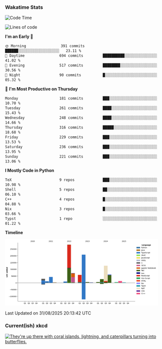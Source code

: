 ### Wakatime Stats
<!--START_SECTION:waka-->
![Code Time](http://img.shields.io/badge/Code%20Time-3%2C358%20hrs%2029%20mins-blue)

![Lines of code](https://img.shields.io/badge/From%20Hello%20World%20I%27ve%20Written-965.6%20thousand%20lines%20of%20code-blue)

**I'm an Early 🐤** 

```text
🌞 Morning                391 commits         ██████░░░░░░░░░░░░░░░░░░░   23.11 % 
🌆 Daytime                694 commits         ██████████░░░░░░░░░░░░░░░   41.02 % 
🌃 Evening                517 commits         ████████░░░░░░░░░░░░░░░░░   30.56 % 
🌙 Night                  90 commits          █░░░░░░░░░░░░░░░░░░░░░░░░   05.32 % 
```
📅 **I'm Most Productive on Thursday** 

```text
Monday                   181 commits         ███░░░░░░░░░░░░░░░░░░░░░░   10.70 % 
Tuesday                  261 commits         ████░░░░░░░░░░░░░░░░░░░░░   15.43 % 
Wednesday                248 commits         ████░░░░░░░░░░░░░░░░░░░░░   14.66 % 
Thursday                 316 commits         █████░░░░░░░░░░░░░░░░░░░░   18.68 % 
Friday                   229 commits         ███░░░░░░░░░░░░░░░░░░░░░░   13.53 % 
Saturday                 236 commits         ███░░░░░░░░░░░░░░░░░░░░░░   13.95 % 
Sunday                   221 commits         ███░░░░░░░░░░░░░░░░░░░░░░   13.06 % 
```


**I Mostly Code in Python** 

```text
TeX                      9 repos             ███░░░░░░░░░░░░░░░░░░░░░░   10.98 % 
Shell                    5 repos             ██░░░░░░░░░░░░░░░░░░░░░░░   06.10 % 
C++                      4 repos             █░░░░░░░░░░░░░░░░░░░░░░░░   04.88 % 
Nix                      3 repos             █░░░░░░░░░░░░░░░░░░░░░░░░   03.66 % 
Typst                    1 repo              ░░░░░░░░░░░░░░░░░░░░░░░░░   01.22 % 
```



**Timeline**

![Lines of Code chart](https://raw.githubusercontent.com/joshuajeschek/joshuajeschek/main/assets/bar_graph.png)


 Last Updated on 31/08/2025 20:13:42 UTC
<!--END_SECTION:waka-->

### Current(ish) xkcd
<a id="xkcd-a" title="They're up there with coral islands, lightning, and caterpillars turning into butterflies." href="https://www.xkcd.com" target="_blank">
        <img align="center" id="xkcd-img" src="https://imgs.xkcd.com/comics/sea_level.png" alt="They're up there with coral islands, lightning, and caterpillars turning into butterflies." height=300 />
</a>
